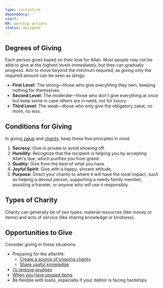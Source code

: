 ```yaml
---
type: initiative
dependency: ''
start: ''
KR: worship actions
status: designed
---
```


## Degrees of Giving

Each person gives based on their love for Allah. Most people may not be able to give at the highest levels immediately, but they can gradually progress. Aim to move beyond the minimum required, as giving only the required amount can be seen as stingy:

* **First Level:** The strong—those who give everything they own, keeping nothing for themselves.
* **Second Level:** The moderate—those who don't give everything at once but keep some in case others are in need, not for luxury.
* **Third Level:** The weak—those who only give the obligatory zakat, no more, no less.

## Conditions for Giving

In giving [zakat](docs/sidebar1/Processes/Pay%20zakat.md) and [charity](docs/sidebar1/Processes/Give%20happily.md), keep these five principles in mind:

1. **Secrecy:** Give in private to avoid showing off.
2. **Humility:** Recognize that the recipient is helping you by accepting Allah's due, which purifies you from greed.
3. **Quality:** Give from the best of what you have.
4. **Joyful Spirit:** Give with a happy, sincere attitude.
5. **Purpose:** Direct your charity to where it will have the most impact, such as helping a devout person, supporting a needy family member, assisting a traveler, or anyone who will use it responsibly.

## Types of Charity

Charity can generally be of two types: material resources (like money or items) and acts of service (like sharing knowledge or kindness).

## Opportunities to Give

Consider giving in these situations:

* Preparing for the afterlife:
	* [Create a source of ongoing charity](docs/sidebar1/Processes/Create%20source%20of%20continuous%20charity.md).
	* [Share useful knowledge](docs/sidebar1/Processes/Leave%20useful%20knowledge.md)
* [To remove grudges](docs/sidebar1/Processes/Give%20gifts.md)
* [When you have unused items](docs/sidebar1/Processes/Give%20away%20unused%20items.md)
* Be flexible with loans, especially if your debtor is facing hardships.
